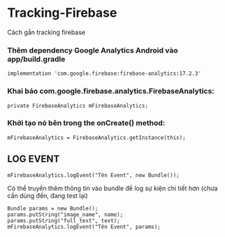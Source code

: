 # Tracking-Firebase
Cách gắn tracking firebase

### Thêm dependency Google Analytics Android vào app/build.gradle
```
implementation 'com.google.firebase:firebase-analytics:17.2.3'
```

### Khai báo com.google.firebase.analytics.FirebaseAnalytics:
```
private FirebaseAnalytics mFirebaseAnalytics;
```

### Khởi tạo nó bên trong the onCreate() method:
```
mFirebaseAnalytics = FirebaseAnalytics.getInstance(this);
```

## LOG EVENT
```
mFirebaseAnalytics.logEvent("Tên Event", new Bundle());
```

Có thể truyền thêm thông tin vào bundle để log sự kiện chi tiết hơn (chưa cần dùng đến, đang test lại)
```
Bundle params = new Bundle();
params.putString("image_name", name);
params.putString("full_text", text);
mFirebaseAnalytics.logEvent("Tên Event", params);
```
